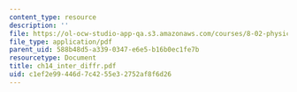 ```yaml
---
content_type: resource
description: ''
file: https://ol-ocw-studio-app-qa.s3.amazonaws.com/courses/8-02-physics-ii-electricity-and-magnetism-spring-2007/c1ef2e99446d7c4255e32752af8f6d26_ch14_inter_diffr.pdf
file_type: application/pdf
parent_uid: 588b48d5-a339-0347-e6e5-b16b0ec1fe7b
resourcetype: Document
title: ch14_inter_diffr.pdf
uid: c1ef2e99-446d-7c42-55e3-2752af8f6d26
---
```

